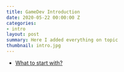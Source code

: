 ```yaml
---
title: GameDev Introduction
date: 2020-05-22 00:00:00 Z
categories:
- intro
layout: post
summary: Here I added everything on topic
thumbnail: intro.jpg
---
```


- [What to start with?](https://habr.com/ru/company/miip/blog/313326/)
